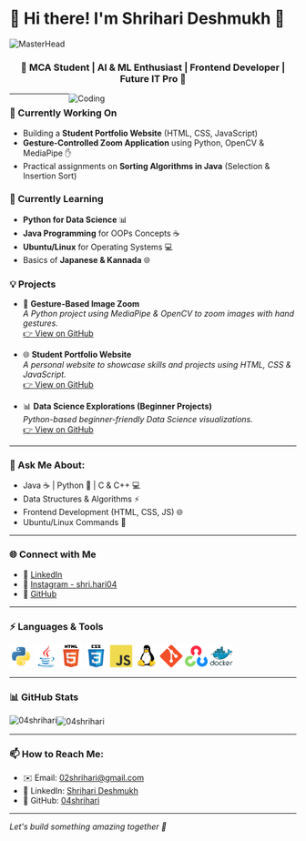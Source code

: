 # 💫 Hi there! I'm **Shrihari Deshmukh** 👋

![MasterHead](https://1.bp.blogspot.com/-7A4WynwLsMw/XbBpCXG8fHI/AAAAAAAAMt4/uOa1bpLskYgrwGbllhSu2SDj_Mig8SXJQCLcBGAsYHQ/s1600/2000_600px.gif)

<h3 align="center">🚀 MCA Student | AI & ML Enthusiast | Frontend Developer | Future IT Pro 🚩</h3>

<img align="right" alt="Coding" width="400" src="https://cdn.dribbble.com/users/1162077/screenshots/3848914/programmer.gif">

---

### 🔭 Currently Working On
- Building a **Student Portfolio Website** (HTML, CSS, JavaScript)
- **Gesture-Controlled Zoom Application** using Python, OpenCV & MediaPipe ✋
- Practical assignments on **Sorting Algorithms in Java** (Selection & Insertion Sort)

### 🌱 Currently Learning
- **Python for Data Science** 📊
- **Java Programming** for OOPs Concepts ☕
- **Ubuntu/Linux** for Operating Systems 💻
- Basics of **Japanese & Kannada** 🌐

### 💡 Projects
- 📸 **Gesture-Based Image Zoom**  
  *A Python project using MediaPipe & OpenCV to zoom images with hand gestures.*  
  [👉 View on GitHub](#)

- 🌐 **Student Portfolio Website**  
  *A personal website to showcase skills and projects using HTML, CSS & JavaScript.*  
  [👉 View on GitHub](#)

- 📊 **Data Science Explorations (Beginner Projects)**  
  *Python-based beginner-friendly Data Science visualizations.*  
  [👉 View on GitHub](#)

---

### 💬 Ask Me About:
- Java ☕ | Python 🐍 | C & C++ 💻
- Data Structures & Algorithms ⚡
- Frontend Development (HTML, CSS, JS) 🌐
- Ubuntu/Linux Commands 🐧

---

### 🌐 Connect with Me
- 🔗 [LinkedIn](https://www.linkedin.com/in/shrihari-deshmukh-45051b31a)
- 📸 [Instagram - shri.hari04](#)
- 🏢 [GitHub](https://github.com/04shrihari)

---

### ⚡ Languages & Tools
<p>
  <img src="https://raw.githubusercontent.com/devicons/devicon/master/icons/python/python-original.svg" alt="Python" width="40" height="40"/>
  <img src="https://raw.githubusercontent.com/devicons/devicon/master/icons/java/java-original.svg" alt="Java" width="40" height="40"/>
  <img src="https://raw.githubusercontent.com/devicons/devicon/master/icons/html5/html5-original-wordmark.svg" alt="HTML5" width="40" height="40"/>
  <img src="https://raw.githubusercontent.com/devicons/devicon/master/icons/css3/css3-original-wordmark.svg" alt="CSS3" width="40" height="40"/>
  <img src="https://raw.githubusercontent.com/devicons/devicon/master/icons/javascript/javascript-original.svg" alt="JavaScript" width="40" height="40"/>
  <img src="https://raw.githubusercontent.com/devicons/devicon/master/icons/linux/linux-original.svg" alt="Linux" width="40" height="40"/>
  <img src="https://raw.githubusercontent.com/devicons/devicon/master/icons/git/git-original.svg" alt="Git" width="40" height="40"/>
  <img src="https://raw.githubusercontent.com/devicons/devicon/master/icons/opencv/opencv-original.svg" alt="OpenCV" width="40" height="40"/>
  <img src="https://raw.githubusercontent.com/devicons/devicon/master/icons/docker/docker-original-wordmark.svg" alt="Docker" width="40" height="40"/>
</p>

---

### 📊 GitHub Stats
<p>
  <img align="left" src="https://github-readme-stats.vercel.app/api/top-langs?username=04shrihari&show_icons=true&locale=en&layout=compact" alt="04shrihari" />
</p>

<p>
  <img align="center" src="https://github-readme-stats.vercel.app/api?username=04shrihari&show_icons=true&locale=en" alt="04shrihari" />
</p>

---

### 📫 How to Reach Me:
- ✉️ Email: [02shrihari@gmail.com](mailto:YourEmail@example.com)
- 💼 LinkedIn: [Shrihari Deshmukh](https://www.linkedin.com/in/shrihari-deshmukh-45051b31a)
- 🏢 GitHub: [04shrihari](https://github.com/04shrihari)

---

*Let's build something amazing together 🚀*

